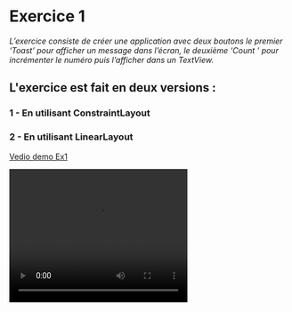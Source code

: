 # Exercice 1 
*L’exercice consiste de créer une application avec deux boutons le premier ‘Toast’ pour afficher un message dans l’écran, le deuxième ‘Count ’ pour incrémenter le numéro puis l’afficher dans un TextView.*
## L'exercice est fait en deux versions :
### 1 - En utilisant **ConstraintLayout**
### 2 - En utilisant **LinearLayout**
[Vedio demo Ex1](./HelloToastVid.mp4)

<video width="320" height="240" controls>
  <source src="./HelloToastVid.mp4" type="video/mp4">
</video>